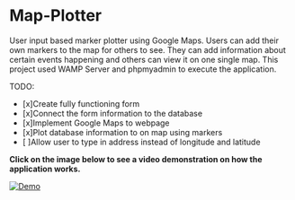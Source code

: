 # Map-Plotter
User input based marker plotter using Google Maps. 
Users can add their own markers to the map for others to see. 
They can add information about certain events happening and others can view it on one single map. 
This project used WAMP Server and phpmyadmin to execute the application. 




TODO:
- [x]Create fully functioning form
- [x]Connect the form information to the database
- [x]Implement Google Maps to webpage
- [x]Plot database information to on map using markers
- [ ]Allow user to type in address instead of longitude and latitude

**Click on the image below to see a video demonstration on how the application works.** 

[![Demo](https://i.imgur.com/0wrOVXm.png)](https://youtu.be/073-Q1ZL7X8)

